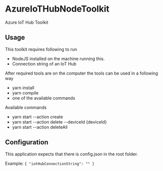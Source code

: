# AzureIoTHubNodeToolkit

Azure IoT Hub Toolkit

## Usage

This toolkit requires following to run

- NodeJS installed on the machine running this.
- Connection string of an IoT Hub

After required tools are on the computer the tools can be used in a following way

- yarn install
- yarn compile
- one of the available commands

Available commands

- yarn start --action create
- yarn start --action delete --deviceId {deviceId}
- yarn start --action deleteAll

## Configuration

This application expects that there is config.json in the root folder.

Example:
`{ "iotHubConnectionString": "" }`
